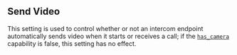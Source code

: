 ## Send Video

This setting is used to control whether or not an intercom endpoint automatically sends video when it starts or receives a call; if the [`has_camera`][1] capability is false, this setting has no effect.

[1]:	https://control4.github.io/docs-driverworks-proxyprotocol/#has-camera